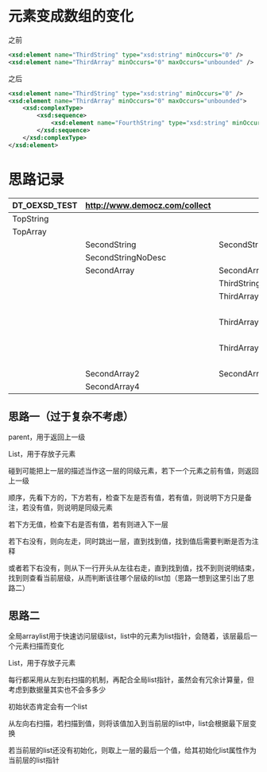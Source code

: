 # 元素变成数组的变化

之前

```xml
<xsd:element name="ThirdString" type="xsd:string" minOccurs="0" />
<xsd:element name="ThirdArray" minOccurs="0" maxOccurs="unbounded" />
```

之后

```xml
<xsd:element name="ThirdString" type="xsd:string" minOccurs="0" />
<xsd:element name="ThirdArray" minOccurs="0" maxOccurs="unbounded">
    <xsd:complexType>
        <xsd:sequence>
            <xsd:element name="FourthString" type="xsd:string" minOccurs="0" />
        </xsd:sequence>
    </xsd:complexType>
</xsd:element>
```

# 思路记录

| DT_OEXSD_TEST | http://www.democz.com/collect |                  |                 |
| ------------- | ----------------------------- | ---------------- | --------------- |
| TopString     |                               |                  |                 |
| TopArray      |                               |                  |                 |
|               | SecondString                  | SecondStringDesc |                 |
|               | SecondStringNoDesc            |                  |                 |
|               | SecondArray                   | SecondArrayDesc  |                 |
|               |                               | ThirdString      |                 |
|               |                               | ThirdArray       |                 |
|               |                               |                  | FourthString    |
|               |                               | ThirdArray2      | ThirdArray2desc |
|               |                               |                  | FourthString    |
|               |                               | ThirdArray3      |                 |
|               |                               |                  | FourthString    |
|               | SecondArray2                  | SecondArray2desc |                 |
|               | SecondArray4                  |                  |                 |

## 思路一（过于复杂不考虑）

parent，用于返回上一级

List，用于存放子元素

碰到可能把上一层的描述当作这一层的同级元素，若下一个元素之前有值，则返回上一级

顺序，先看下方的，下方若有，检查下左是否有值，若有值，则说明下方只是备注，若没有值，则说明是同级元素

若下方无值，检查下右是否有值，若有则进入下一层

若下右没有，则向左走，同时跳出一层，直到找到值，找到值后需要判断是否为注释

或者若下右没有，则从下一行开头从左往右走，直到找到值，找不到则说明结束， 找到则查看当前层级，从而判断该往哪个层级的list加（思路一想到这里引出了思路二）

## 思路二

全局arraylist用于快速访问层级list，list中的元素为list指针，会随着，该层最后一个元素扫描而变化

List，用于存放子元素

每行都采用从左到右扫描的机制，再配合全局list指针，虽然会有冗余计算量，但考虑到数据量其实也不会多多少

初始状态肯定会有一个list 

从左向右扫描，若扫描到值，则将该值加入到当前层的list中，list会根据最下层变换

若当前层的list还没有初始化，则取上一层的最后一个值，给其初始化list属性作为当前层的list指针
